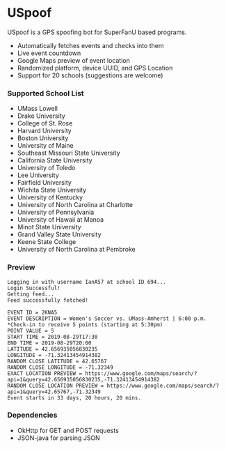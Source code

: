 # USpoof

USpoof is a GPS spoofing bot for SuperFanU based programs.

  - Automatically fetches events and checks into them
  - Live event countdown
  - Google Maps preview of event location
  - Randomized platform, device UUID, and GPS Location
  - Support for 20 schools (suggestions are welcome)
### Supported School List
- UMass Lowell
- Drake University
- College of St. Rose
- Harvard University
- Boston University
- University of Maine
- Southeast Missouri State University
- California State University
- University of Toledo
- Lee University
- Fairfield University
- Wichita State University
- University of Kentucky
- University of North Carolina at Charlotte
- University of Pennsylvania
- University of Hawaii at Manoa
- Minot State University
- Grand Valley State University
- Keene State College
- University of North Carolina at Pembroke
### Preview
```
Logging in with username IanA57 at school ID 694...
Login Successful!
Getting feed...
Feed successfully fetched!

EVENT ID = 2KNA5
EVENT DESCRIPTION = Women's Soccer vs. UMass-Amherst | 6:00 p.m.
*Check-in to receive 5 points (starting at 5:30pm)
POINT VALUE = 5
START TIME = 2019-08-29T17:30
END TIME = 2019-08-29T20:00
LATITUDE = 42.656935056830235
LONGITUDE = -71.32413454914382
RANDOM CLOSE LATITUDE = 42.65767
RANDOM CLOSE LONGITUDE = -71.32349
EXACT LOCATION PREVIEW = https://www.google.com/maps/search/?api=1&query=42.656935056830235,-71.32413454914382
RANDOM CLOSE LOCATION PREVIEW = https://www.google.com/maps/search/?api=1&query=42.65767,-71.32349
Event starts in 33 days, 20 hours, 20 mins.
```

### Dependencies
- OkHttp for GET and POST requests
- JSON-java for parsing JSON
